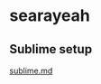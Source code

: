# searayeah
## Sublime setup
[sublime.md](https://github.com/searayeah/searayeah/sublime_setup/sublime.md)
